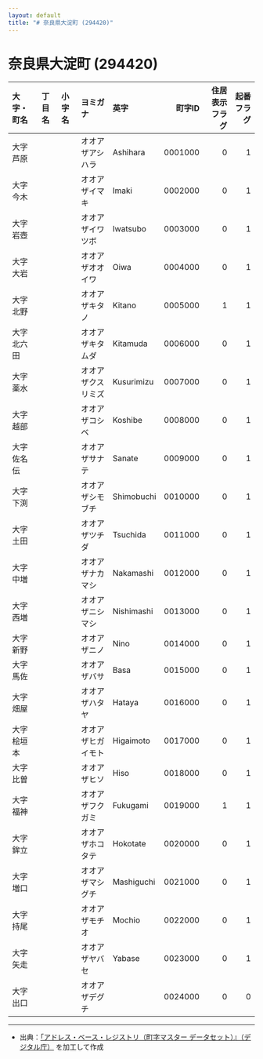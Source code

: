 ```yaml
---
layout: default
title: "# 奈良県大淀町 (294420)"
---
```


# 奈良県大淀町 (294420)

| 大字・町名 | 丁目名 | 小字名 | ヨミガナ | 英字 | 町字ID | 住居表示フラグ | 起番フラグ |
|:--------|:------|:------|:-----------------|:---------------------|--------:|----------:|--------:|
| 大字芦原 |  |  | オオアザアシハラ | Ashihara | 0001000 | 0 | 1 |
| 大字今木 |  |  | オオアザイマキ | Imaki | 0002000 | 0 | 1 |
| 大字岩壺 |  |  | オオアザイワツボ | Iwatsubo | 0003000 | 0 | 1 |
| 大字大岩 |  |  | オオアザオオイワ | Oiwa | 0004000 | 0 | 1 |
| 大字北野 |  |  | オオアザキタノ | Kitano | 0005000 | 1 | 1 |
| 大字北六田 |  |  | オオアザキタムダ | Kitamuda | 0006000 | 0 | 1 |
| 大字薬水 |  |  | オオアザクスリミズ | Kusurimizu | 0007000 | 0 | 1 |
| 大字越部 |  |  | オオアザコシベ | Koshibe | 0008000 | 0 | 1 |
| 大字佐名伝 |  |  | オオアザサナテ | Sanate | 0009000 | 0 | 1 |
| 大字下渕 |  |  | オオアザシモブチ | Shimobuchi | 0010000 | 0 | 1 |
| 大字土田 |  |  | オオアザツチダ | Tsuchida | 0011000 | 0 | 1 |
| 大字中増 |  |  | オオアザナカマシ | Nakamashi | 0012000 | 0 | 1 |
| 大字西増 |  |  | オオアザニシマシ | Nishimashi | 0013000 | 0 | 1 |
| 大字新野 |  |  | オオアザニノ | Nino | 0014000 | 0 | 1 |
| 大字馬佐 |  |  | オオアザバサ | Basa | 0015000 | 0 | 1 |
| 大字畑屋 |  |  | オオアザハタヤ | Hataya | 0016000 | 0 | 1 |
| 大字桧垣本 |  |  | オオアザヒガイモト | Higaimoto | 0017000 | 0 | 1 |
| 大字比曽 |  |  | オオアザヒソ | Hiso | 0018000 | 0 | 1 |
| 大字福神 |  |  | オオアザフクガミ | Fukugami | 0019000 | 1 | 1 |
| 大字鉾立 |  |  | オオアザホコタテ | Hokotate | 0020000 | 0 | 1 |
| 大字増口 |  |  | オオアザマシグチ | Mashiguchi | 0021000 | 0 | 1 |
| 大字持尾 |  |  | オオアザモチオ | Mochio | 0022000 | 0 | 1 |
| 大字矢走 |  |  | オオアザヤバセ | Yabase | 0023000 | 0 | 1 |
| 大字出口 |  |  | オオアザデグチ |  | 0024000 | 0 | 0 |

---

- 出典：[「アドレス・ベース・レジストリ（町字マスター データセット）』（デジタル庁）](https://www.digital.go.jp/policies/base_registry_address/) を加工して作成